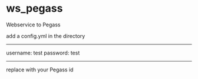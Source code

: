 # ws_pegass
Webservice to Pegass

add a config.yml in the directory

---
username: test
password: test

---

replace with your Pegass id
